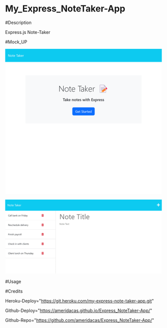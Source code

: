 # My_Express_NoteTaker-App

#Description

Express.js Note-Taker

#Mock_UP

![alt My_Express_NoteTaker-App](./public/assets/images/My_Express_NoteTaker-App.png)

![alt Note-Taker](./public/assets/images/Note-Taker.png)

#Usage


#Credits

Heroku-Deploy="https://git.heroku.com/my-express-note-taker-app.git"

Github-Deploy="https://ameridacas.github.io/Express_NoteTaker-App/"

Github-Repo="https://github.com/ameridacas/Express_NoteTaker-App/"